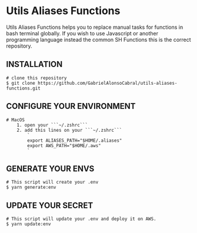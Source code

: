 # Utils Aliases Functions
  Utils Aliases Functions helps you to replace manual tasks for functions in bash terminal globally.
  If you wish to use Javascript or another programming language instead the common SH Functions this is the correct repository.
  

## INSTALLATION

```
# clone this repository
$ git clone https://github.com/GabrielAlonsoCabral/utils-aliases-functions.git
```

## CONFIGURE YOUR ENVIRONMENT 

```
# MacOS
    1. open your ```~/.zshrc```
    2. add this lines on your ```~/.zshrc```
        `
        export ALIASES_PATH="$HOME/.aliases"
        export AWS_PATH="$HOME/.aws"
        `

```

## GENERATE YOUR ENVS

```
# This script will create your .env
$ yarn generate:env
```

## UPDATE YOUR SECRET

```
# This script will update your .env and deploy it on AWS.
$ yarn update:env
```